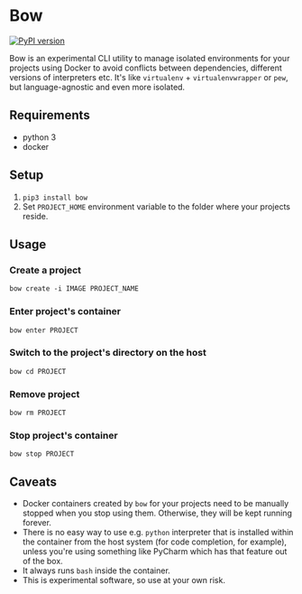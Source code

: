 Bow
===

[![PyPI version](https://badge.fury.io/py/bow.svg)](https://badge.fury.io/py/bow)

Bow is an experimental CLI utility to manage isolated environments for your projects using Docker to avoid conflicts between dependencies, different versions of interpreters etc. It's like `virtualenv` + `virtualenvwrapper` or `pew`, but language-agnostic and even more isolated.


Requirements
------------

- python 3
- docker


Setup
-----

1. `pip3 install bow`
2. Set `PROJECT_HOME` environment variable to the folder where your projects reside.


Usage
-----

### Create a project

    bow create -i IMAGE PROJECT_NAME
    
### Enter project's container

    bow enter PROJECT

### Switch to the project's directory on the host

    bow cd PROJECT
    
### Remove project

    bow rm PROJECT
    
### Stop project's container

    bow stop PROJECT


Caveats
-------

- Docker containers created by `bow` for your projects need to be manually stopped when you stop using them. Otherwise, they will be kept running forever.
- There is no easy way to use e.g. `python` interpreter that is installed within the container from the host system (for code completion, for example), unless you're using something like PyCharm which has that feature out of the box.
- It always runs `bash` inside the container.
- This is experimental software, so use at your own risk.
